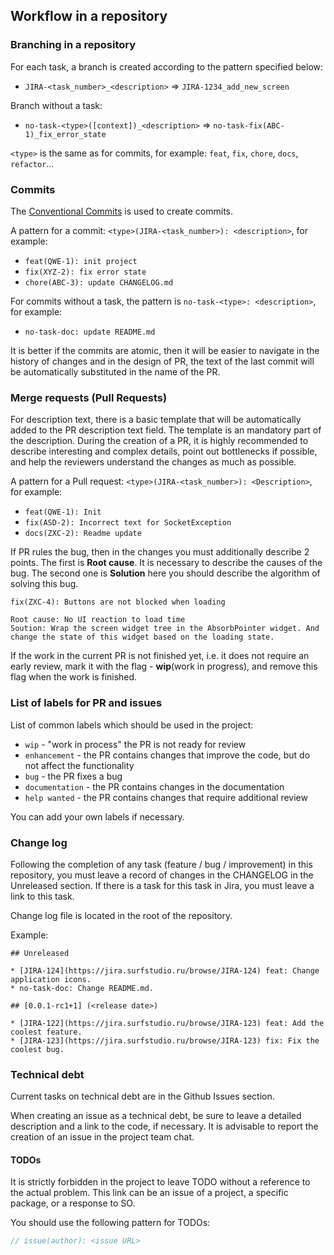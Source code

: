 ## Workflow in a repository

### Branching in a repository

For each task, a branch is created according to the pattern specified below:
- `JIRA-<task_number>_<description>` => `JIRA-1234_add_new_screen`

Branch without a task:
- `no-task-<type>([context])_<description>` => `no-task-fix(ABC-1)_fix_error_state`

`<type>` is the same as for commits, for example: `feat`, `fix`, `chore`, `docs`, `refactor`...

### Commits

The [Conventional Commits](https://www.conventionalcommits.org/en/v1.0.0/) is used to create commits.

A pattern for a commit: `<type>(JIRA-<task_number>): <description>`, for example:

- `feat(QWE-1): init project`
- `fix(XYZ-2): fix error state`
- `chore(ABC-3): update CHANGELOG.md`

For commits without a task, the pattern is `no-task-<type>: <description>`, for example:

- `no-task-doc: update README.md`

It is better if the commits are atomic, then it will be easier to navigate in the history of changes and in the design of PR, the text of the last commit will be automatically substituted in the name of the PR.

### Merge requests (Pull Requests)

For description text, there is a basic template that will be automatically added to the PR description text field.
The template is an mandatory part of the description.
During the creation of a PR, it is highly recommended to describe interesting and complex details, point out bottlenecks if possible, and help the reviewers understand the changes as much as possible.

A pattern for a Pull request: `<type>(JIRA-<task_number>): <Description>`, for example:

- `feat(QWE-1): Init`
- `fix(ASD-2): Incorrect text for SocketException`
- `docs(ZXC-2): Readme update`

If PR rules the bug, then in the changes you must additionally describe 2 points. The first is **Root cause**. It is necessary to describe the causes of the bug. The second one is **Solution** here you should describe the algorithm of solving this bug.

`fix(ZXC-4): Buttons are not blocked when loading`

```
Root cause: No UI reaction to load time
Soution: Wrap the screen widget tree in the AbsorbPointer widget. And change the state of this widget based on the loading state.
```

If the work in the current PR is not finished yet, i.e. it does not require an early review, mark it with the flag - **wip**(work in progress), and remove this flag when the work is finished.

### List of labels for PR and issues

List of common labels which should be used in the project:
- `wip` - "work in process" the PR is not ready for review
- `enhancement` - the PR contains changes that improve the code, but do not affect the functionality
- `bug` - the PR fixes a bug
- `documentation` - the PR contains changes in the documentation
- `help wanted` - the PR contains changes that require additional review

You can add your own labels if necessary.

### Change log

Following the completion of any task (feature / bug / improvement) in this repository, you must leave a record of changes in the CHANGELOG in the Unreleased section. If there is a task for this task in Jira, you must leave a link to this task.

Change log file is located in the root of the repository.

Example:
```text
## Unreleased

* [JIRA-124](https://jira.surfstudio.ru/browse/JIRA-124) feat: Change application icons.
* no-task-doc: Change README.md.

## [0.0.1-rc1+1] (<release date>)

* [JIRA-122](https://jira.surfstudio.ru/browse/JIRA-123) feat: Add the coolest feature.
* [JIRA-123](https://jira.surfstudio.ru/browse/JIRA-123) fix: Fix the coolest bug.
```

### Technical debt

Current tasks on technical debt are in the Github Issues section.

When creating an issue as a technical debt, be sure to leave a detailed description and a link to the code, if necessary.
It is advisable to report the creation of an issue in the project team chat.

#### TODOs

It is strictly forbidden in the project to leave TODO without a reference to the actual problem. 
This link can be an issue of a project, a specific package, or a response to SO.

You should use the following pattern for TODOs:
```dart
// issue(author): <issue URL>
```



